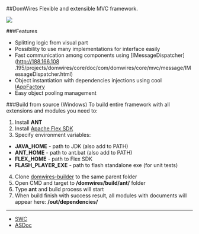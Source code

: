 ##DomWires
Flexible and extensible MVC framework.

![](https://github.com/CrazyFlasher/domwires-as3/blob/gh-pages/assets/core2.jpg?raw=true)

###Features
* Splitting logic from visual part
* Possibility to use many implementations for interface easily
* Fast communication among components using [IMessageDispatcher](http://188.166.108
.195/projects/domwires/core/doc/com/domwires/core/mvc/message/IMessageDispatcher.html)
* Object instantiation with dependencies injections using cool [IAppFactory](http://188.166.108.195/projects/domwires/core/doc/com/domwires/core/factory/IAppFactory.html#includeExamplesSummary)
* Easy object pooling management

###Build from source (Windows)
To build entire framework with all extensions and modules you need to:

1. Install **ANT**
2. Install [Apache Flex SDK](http://flex.apache.org/)
3. Specify environment variables:
  - **JAVA_HOME** - path to JDK (also add to PATH)
  - **ANT_HOME** - path to ant.bat (also add to PATH)
  - **FLEX_HOME** - path to Flex SDK
  - **FLASH_PLAYER_EXE** - path to flash standalone exe (for unit tests)
4. Clone [domwires-builder](https://github.com/CrazyFlasher/domwires-builder) to the same parent folder
5. Open CMD and target to **/domwires/build/ant/** folder
6. Type **ant** and build process will start
7. When build finish with success result, all modules with documents will appear here: **/out/dependencies/**

***

- [SWC](http://188.166.108.195/projects/domwires/core/domwires-core_latest.zip)
- [ASDoc](http://188.166.108.195/projects/domwires/core/doc)